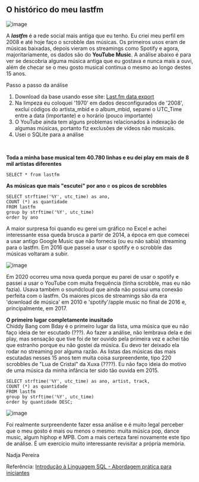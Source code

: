 ## O histórico do meu lastfm
 
![image](https://github.com/nadjapereira/lastfm/assets/11997614/6e7a3750-c52e-40b3-b30c-6423b8619144)


A **_lastfm_** é a rede social mais antiga que eu tenho. Eu criei meu perfil em 2008 e até hoje faço o scrobble das músicas. Os primeiros usos eram de músicas baixadas, depois vieram os streamings como Spotify e agora, majoritariamente, os dados são do **YouTube Music**. A análise abaixo é para ver se descobria alguma música antiga que eu gostava e nunca mais a ouvi, além de checar se o meu gosto musical continua o mesmo ao longo destes 15 anos.  

Passo a passo da análise
1. Download da base usando esse site: [Last.fm data export](https://mainstream.ghan.nl/export.html)
2. Na limpeza eu coloquei '1970' em dados desconfigurados de '2008', excluí códigos do artista_mbid e o album_mbid, separei o UTC_Time entre a data (importante) e o horário (pouco importante)
5. O YouTube ainda tem alguns problemas relacionados à indexação de algumas músicas, portanto fiz exclusões de vídeos não musicais.
6. Usei o SQLite para a análise  </br> 
</br>

**Toda a minha base musical tem 40.780 linhas e eu dei play em mais de 8 mil artistas diferentes** 
````
SELECT * from lastfm 
````

**As músicas que mais "escutei" por ano** e **os picos de scrobbles**</br> 

```` 
SELECT strftime('%Y', utc_time) as ano,
COUNT (*) as quantidade
FROM lastfm
group by strftime('%Y', utc_time)
order by ano
```` 

A maior surpresa foi quando eu gerei um gráfico no Excel e achei interessante essa queda brusca a partir de 2014, a época em que comecei a usar antigo Google Music que não fornecia (ou eu não sabia) streaming para o lastfm. Em 2016 que passei a usar o spotify e o scrobble das músicas voltaram a subir. 

![image](https://github.com/nadjapereira/lastfm/assets/11997614/2e12aa58-4d8e-49e7-9eb4-c837b0c9f4d9)


Em 2020 ocorreu uma nova queda porque eu parei de usar o spotify e passei a usar o YouTube com muita frequência (tinha scrobble, mas eu não fazia). Usava também o soundcloud que ainda não possui uma conexão perfeita com o lastfm. Os maiores picos de streamings são da era 'download de música' em 2010 e 'spotify'/apple music no final de 2016 e, principalmente, em 2017. 

**O primeiro lugar completamente inusitado** </br>
Chiddy Bang com Bday é o primeiro lugar da lista, uma música que eu não faço ideia de ter escutado (???). Ao fazer a análise, não lembrava dela e dei play, mas sensação que tive foi de ter ouvido pela primeira vez e achei tão que estranho porque eu não gostei da música. Eu devo ter deixado ela rodar no streaming por alguma razão. As listas das músicas das mais escutadas nesses 15 anos tem muita coisa surpreendente, tipo 220 scrobbles de "Lua de Cristal" da Xuxa (????). Eu não faço ideia do motivo de uma música da minha infância ter sido tão ouvida em 2015. 

```` 
SELECT strftime('%Y', utc_time) as ano, artist, track,
COUNT (*) as quantidade
FROM lastfm
group by strftime('%Y', utc_time)
order by quantidade DESC;
```` 

![image](https://github.com/nadjapereira/lastfm/assets/11997614/b516f76c-69aa-4ecc-a00d-5aca4dcacab4)


Foi realmente surpreendente fazer essa análise e é muito legal perceber que o meu gosto é mais ou menos o mesmo: muita música pop, dance music, algum hiphop e MPB. Com a mais certeza farei novamente este tipo de análise. É um exercício muito interessante revisitar a própria memória. 

Nadja Pereira

Referência: [Introdução à Linguagem SQL - Abordagem prática para iniciantes](https://amzn.to/46yCnnS)

